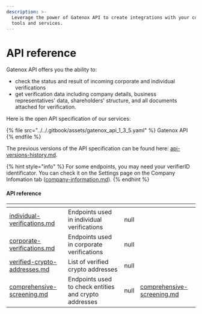 ```yaml
---
description: >-
  Leverage the power of Gatenox API to create integrations with your company's
  tools and services.
---
```


# API reference

Gatenox API offers you the ability to:

* check the status and result of incoming corporate and individual verifications
* get verification data including company details, business representatives' data, shareholders' structure, and all documents attached for verification.

Here is the open API specification of our services:

{% file src="../../.gitbook/assets/gatenox_api_1_3_5.yaml" %}
Gatenox API
{% endfile %}

The previous versions of the API specification can be found here: [api-versions-history.md](api-versions-history.md "mention").

{% hint style="info" %}
For some endpoints, you may need your verifierID identificator. You can check it on the Settings page on the Company Infomation tab ([company-information.md](../../general-settings/company-information.md "mention")).
{% endhint %}

#### API reference

<table data-card-size="large" data-view="cards"><thead><tr><th data-type="content-ref"></th><th></th><th data-hidden data-type="rating" data-max="5"></th><th data-hidden data-card-target data-type="content-ref"></th></tr></thead><tbody><tr><td><a href="individual-verifications.md">individual-verifications.md</a></td><td>Endpoints used in individual verifications</td><td>null</td><td></td></tr><tr><td><a href="corporate-verifications.md">corporate-verifications.md</a></td><td>Endpoints used in corporate verifications</td><td>null</td><td></td></tr><tr><td><a href="verified-crypto-addresses.md">verified-crypto-addresses.md</a></td><td>List of verified crypto addresses</td><td>null</td><td></td></tr><tr><td><a href="comprehensive-screening.md">comprehensive-screening.md</a></td><td>Endpoints used to check entities and crypto addresses</td><td>null</td><td><a href="comprehensive-screening.md">comprehensive-screening.md</a></td></tr></tbody></table>

